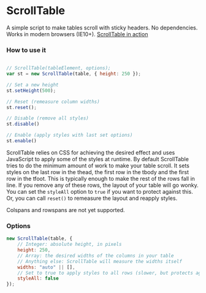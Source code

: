 # ScrollTable

A simple script to make tables scroll with sticky headers. No dependencies. Works in modern browsers (IE10+).
[ScrollTable in action](http://jgj.github.io/ScrollTable)

### How to use it
```js

// ScrollTable(tableElement, options);
var st = new ScrollTable(table, { height: 250 });

// Set a new height
st.setHeight(500);

// Reset (remeasure column widths)
st.reset();

// Disable (remove all styles)
st.disable()

// Enable (apply styles with last set options)
st.enable()
```

ScrollTable relies on CSS for achieving the desired effect and uses JavaScript to apply some of the styles at runtime.
By default ScrollTable tries to do the minimum amount of work to make your table scroll. It sets styles on the last row in the thead,
the first row in the tbody and the first row in the tfoot. This is typically enough to make the rest of the rows fall in line.
If you remove any of these rows, the layout of your table will go wonky. You can set the `styleAll` option to `true` if you want to protect against this.
Or, you can call `reset()` to remeasure the layout and reapply styles.

Colspans and rowspans are not yet supported.

### Options
```js
new ScrollTable(table, {
    // Integer: absolute height, in pixels
    height: 250,
    // Array: the desired widths of the columns in your table
    // Anything else: ScrollTable will measure the widths itself
    widths: "auto" || [],
    // Set to true to apply styles to all rows (slower, but protects against row removal breaking layout)
    styleAll: false
});
```
